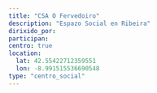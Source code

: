 ```yaml
---
title: "CSA O Fervedoiro"
description: "Espazo Social en Ribeira"
dirixido_por: 
participan:
centro: true
location:
  lat: 42.55422712359551
  lon: -8.991515536690548
type: "centro_social"
---
```

